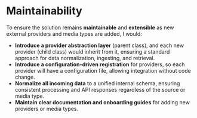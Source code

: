 # Maintainability

To ensure the solution remains **maintainable** and **extensible** as new external providers and media types are added, I would:

- **Introduce a provider abstraction layer** (parent class), and each new provider (child class) would inherit from it, ensuring a standard approach for data normalization, ingesting, and retrieval.
- **Introduce a configuration-driven registration** for providers, so each provider will have a configuration file, allowing integration without code change.
- **Normalize all incoming data** to a unified internal schema, ensuring consistent processing and API responses regardless of the source or media type.
- **Maintain clear documentation and onboarding guides** for adding new providers or media types.

